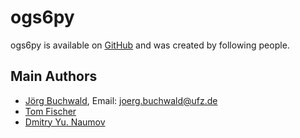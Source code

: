 # ogs6py

ogs6py is available on [GitHub](https://github.com/joergbuchwald/ogs6py)
and was created by following people.


## Main Authors

- [Jörg Buchwald](https://github.com/joergbuchwald), Email:  <joerg.buchwald@ufz.de>
- [Tom Fischer](https://github.com/TomFischer)
- [Dmitry Yu. Naumov](https://github.com/endJunction)
